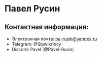 # Павел Русин

## Контактная информация:

* Электронная почта: pa-rusin@yandex.ru
* Telegram: @Slpwlkrlncy
* Discord: Pavel (@Pavel-Rusin)








